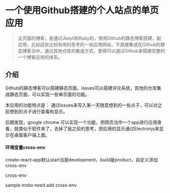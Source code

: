 # 一个使用Github搭建的个人站点的单页应用

> 主页面的博客，是通过Jkeyll和Ruby的，使用Github的静态博客搭建，副应用，比如这些比较有用的思考的一些应用网站，不直接集成在Github的静态博客当中，通过其他仓库的集成方式，使得可以通过Github来搭建完整的一个博客应用的体系。

## 介绍

Github的静态博客可以搭建静态页面，issues可以搭建评论系统，其他的仓库集成静态页面，可以实现一些单页面的功能。

本应用的功能特点是： 通过issues来写入某一天随意想到的一些点子，可以对之前想到的点子进行查看和显示。


后期发现，google chrome 可以实现一个功能，把网页当作一个app进行应用查看，就类似于软件来了，去掉了我之前的思考，把应用的显示通过Electronjs来显示在桌面客户端上面。


#### 环境变量cross-env

create-react-app默认start当是development，build是product，自定义添加cross-env

cross-env

sample mobx need add cross-env

